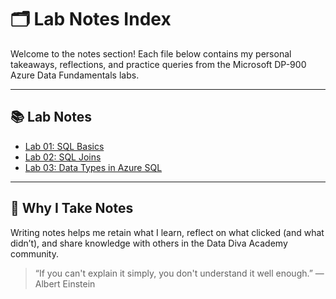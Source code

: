 # 🗂️ Lab Notes Index

Welcome to the notes section! Each file below contains my personal takeaways, reflections, and practice queries from the Microsoft DP-900 Azure Data Fundamentals labs.

---

## 📚 Lab Notes

- [Lab 01: SQL Basics](lab-01-sql-basics.md)
- [Lab 02: SQL Joins](lab-02-sql-joins.md)
- [Lab 03: Data Types in Azure SQL](lab-03-data-types.md)

---

## 🧠 Why I Take Notes

Writing notes helps me retain what I learn, reflect on what clicked (and what didn’t), and share knowledge with others in the Data Diva Academy community.

> “If you can't explain it simply, you don't understand it well enough.” — Albert Einstein

